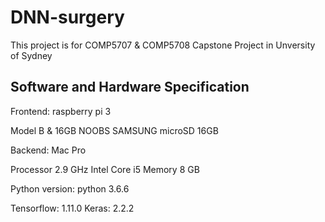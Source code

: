 # DNN-surgery
This project is for COMP5707 & COMP5708 Capstone Project in Unversity of Sydney


## Software and Hardware Specification


Frontend: raspberry pi 3

Model B \& 16GB NOOBS
SAMSUNG microSD 16GB


Backend: Mac Pro

Processor 2.9 GHz Intel Core i5
Memory 8 GB


Python version: python 3.6.6

Tensorflow: 1.11.0
Keras: 2.2.2




```


